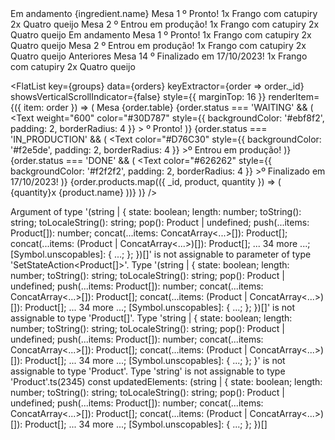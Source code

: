 <!--
import { FlatList } from 'react-native';
import { Text } from '../Text';
import {
  Container,
  ListItemOrder,
  ListOrder,
  OrderCard,
  TableContainer,
  TableContent,
} from './styles';
import Order from '../../types/Order';

interface PropsOrdersBoard {
  orders: Order[];
}

export function OrderList({ orders }: PropsOrdersBoard) {
  const orderInLoad = orders.filter(
    (order) =>
      order.status === 'WAITING' ||
      order.status === 'IN_PRODUCTION' ||
      order.status === 'DONE'
  );
  const orderInDone = orders.filter((order) => order.status === 'CONCLUDED');

  return (
    <Container>
      <Text size={24} weight="700" style={{ marginTop: 24 }}>
        Pedidos
      </Text>
      <Text size={18} weight="600" color="#626262">
        Em andamento
      </Text>
      <FlatList
        data={orderInLoad}
        keyExtractor={(order) => order._id}
        showsVerticalScrollIndicator={true}
        style={{ marginTop: 16 }}
        renderItem={({ item: order }) => (
          <ListOrder>
            <OrderCard>
              <TableContainer>
                <TableContent>
                  <Text weight="600">Mesa {order.table}</Text>
                  {order.status === 'WAITING' && (
                    <Text
                      color="#626262"
                      weight="600"
                      style={{
                        backgroundColor: '#ebf8f2',
                        padding: 2,
                        borderRadius: 4,
                      }}
                    >
                      º Em espera!
                    </Text>
                  )}
                  {order.status === 'IN_PRODUCTION' && (
                    <Text
                      color="#D76C30"
                      weight="600"
                      style={{
                        backgroundColor: '#f2e5de',
                        padding: 2,
                        borderRadius: 4,
                      }}
                    >
                      º Entrou em produção!
                    </Text>
                  )}
                  {order.status === 'DONE' && (
                    <Text
                      color="#30D787"
                      weight="600"
                      style={{
                        backgroundColor: '#f2f2f2',
                        padding: 2,
                        borderRadius: 4,
                      }}
                    >
                      º Pronto
                    </Text>
                  )}
                </TableContent>
                <ListItemOrder>
                  {order.products.map(({ _id, product, quantity }) => (
                    <Text color="#626262" key={_id}>
                      {quantity}x <Text color="#333">{product.name}</Text>{' '}
                    </Text>
                  ))}
                </ListItemOrder>
              </TableContainer>
            </OrderCard>
          </ListOrder>
        )}
      />
      <Text size={18} weight="600" color="#626262">
        Anteriores
      </Text>

      <FlatList
        data={orderInDone}
        keyExtractor={(order) => order._id}
        showsVerticalScrollIndicator={true}
        style={{ marginTop: 16 }}
        renderItem={({ item: order }) => (
          <ListOrder>
            <OrderCard>
              <TableContainer>
                <TableContent>
                  <Text weight="600">Mesa {order.table}</Text>
                  {order.status === 'CONCLUDED' && (
                    <Text
                      color="#626262"
                      style={{
                        backgroundColor: '#f2f2f2',
                        padding: 2,
                        borderRadius: 4,
                      }}
                    >
                      º Finalizado em 17/10/2023
                    </Text>
                  )}
                </TableContent>
                <ListItemOrder>
                  {order.products.map(({ _id, product, quantity }) => (
                    <Text color="#626262" key={_id}>
                      {quantity}x <Text color="#333">{product.name}</Text>{' '}
                    </Text>
                  ))}
                </ListItemOrder>
              </TableContainer>
            </OrderCard>
          </ListOrder>
        )}
      />
    </Container>
  );
}
 -->



<ListOrder>
  <Text size={18} weight="600" color="#626262">Em andamento {ingredient.name}</Text>
  <OrderCard>
    <TableContainer>
      <TableContent>
        <Text weight="600">Mesa 1</Text>
        <Text weight="600" color="#30D787">º Pronto!</Text>
      </TableContent>
      <ListItemOrder>
        <Text color="#626262">1x <Text color="#333">Frango com catupiry</Text> </Text>
        <Text color="#626262">2x <Text color="#333">Quatro queijo</Text></Text>
      </ListItemOrder>
    </TableContainer>
    <TableContainer>
      <TableContent>
        <Text weight="600">Mesa 2</Text>
        <Text color="#D76C30">º Entrou em produção!</Text>
      </TableContent>
      <ListItemOrder>
        <Text color="#626262">1x <Text color="#333">Frango com catupiry</Text> </Text>
        <Text color="#626262">2x <Text color="#333">Quatro queijo</Text></Text>
      </ListItemOrder>
    </TableContainer>
  </OrderCard>
</ListOrder>

 <ListOrder>
  <Text size={18} weight="600" color="#626262">Em andamento</Text>
  <OrderCard>
    <TableContainer>
      <TableContent>
        <Text weight="600">Mesa 1</Text>
        <Text weight="600" color="#30D787">º Pronto!</Text>
      </TableContent>
      <ListItemOrder>
        <Text color="#626262">1x <Text color="#333">Frango com catupiry</Text> </Text>
        <Text color="#626262">2x <Text color="#333">Quatro queijo</Text></Text>
      </ListItemOrder>
    </TableContainer>
    <TableContainer>
      <TableContent>
        <Text weight="600">Mesa 2</Text>
        <Text color="#D76C30">º Entrou em produção!</Text>
      </TableContent>
      <ListItemOrder>
        <Text color="#626262">1x <Text color="#333">Frango com catupiry</Text> </Text>
        <Text color="#626262">2x <Text color="#333">Quatro queijo</Text></Text>
      </ListItemOrder>
    </TableContainer>
  </OrderCard>
</ListOrder>

<ListOrder>
  <Text size={18} weight="600" color="#626262">Anteriores</Text>
  <OrderCard>
    <TableContainer>
      <TableContent>
        <Text weight="600">Mesa 14</Text>
        <Text color="#626262">º Finalizado em 17/10/2023!</Text>
      </TableContent>
      <ListItemOrder>
        <Text color="#626262">1x <Text color="#333">Frango com catupiry</Text> </Text>
        <Text color="#626262">2x <Text color="#333">Quatro queijo</Text></Text>
      </ListItemOrder>
    </TableContainer>
  </OrderCard>
</ListOrder>




<FlatList
  key={groups}
  data={orders}
  keyExtractor={order => order._id}
  showsVerticalScrollIndicator={false}
  style={{ marginTop: 16 }}
  renderItem={({ item: order }) => (
    <ListOrder>
      <OrderCard>
        <TableContainer>
          <TableContent>
            <Text weight="600">Mesa {order.table}</Text>
            {order.status === 'WAITING' && (
              <Text
                weight="600"
                color="#30D787"
                style={{ backgroundColor: '#ebf8f2', padding: 2, borderRadius: 4 }}
              >
            º Pronto!
              </Text>
            )}
            {order.status === 'IN_PRODUCTION' && (
              <Text
                color="#D76C30"
                style={{ backgroundColor: '#f2e5de', padding: 2, borderRadius: 4 }}
              >º Entrou em produção!</Text>
            )}
            {order.status === 'DONE' && (
              <Text
                color="#626262"
                style={{ backgroundColor: '#f2f2f2', padding: 2, borderRadius: 4 }}
              >º Finalizado em 17/10/2023!</Text>
            )}
          </TableContent>
          <ListItemOrder>
            {order.products.map(({ _id, product, quantity }) => (
              <Text color="#626262" key={_id}>{quantity}x <Text color="#333">{product.name}</Text> </Text>
            ))}
          </ListItemOrder>
        </TableContainer>
      </OrderCard>
    </ListOrder>
  )}
/>



<!--


{Object.entries(groupedDataSave).map(([groups, item]) => (
        <ListOrder key={groups}>
          {groups === ('IN_PRODUCTION' || 'DONE') ? (
            <Text size={18} weight="600" color="#626262">
              Em andamento
            </Text>
          ) : (
            <Text size={18} weight="600" color="#626262">
              Anterior
            </Text>
          )}
          <OrderCard>
            {item.map((order) => (
              // <TableContainer key={order._id}>
              //   <TableContent>
              //     <Text weight="600">Mesa {order.table}</Text>
              //     {order.status === 'WAITING' && (
              //       <Text
              //         weight="600"
              //         color="#30D787"
              //         style={{ backgroundColor: '#ebf8f2', padding: 2, borderRadius: 4 }}
              //       >
              //       º Pronto!
              //       </Text>
              //     )}
              //     {order.status === 'IN_PRODUCTION' && (
              //       <Text
              //         color="#D76C30"
              //         style={{ backgroundColor: '#f2e5de', padding: 2, borderRadius: 4 }}
              //       >º Entrou em produção!</Text>
              //     )}
              //     {order.status === 'DONE' && (
              //       <Text
              //         color="#626262"
              //         style={{ backgroundColor: '#f2f2f2', padding: 2, borderRadius: 4 }}
              //       >º Finalizado em 17/10/2023!</Text>
              //     )}
              //   </TableContent>
              //   <ListItemOrder>
              //     {order.products.map(({ _id, product, quantity }) => (
              //       <Text color="#626262" key={_id}>{quantity}x <Text color="#333">{product.name}</Text> </Text>
              //     ))}
              //   </ListItemOrder>
              // </TableContainer>
            ))}
          </OrderCard>
        </ListOrder>
      ))}
 -->




Argument of type '(string | { state: boolean; length: number; toString(): string; toLocaleString(): string; pop(): Product | undefined; push(...items: Product[]): number; concat(...items: ConcatArray<...>[]): Product[]; concat(...items: (Product | ConcatArray<...>)[]): Product[]; ... 34 more ...; [Symbol.unscopables]: { ...; }; })[]' is not assignable to parameter of type 'SetStateAction<Product[]>'.
  Type '(string | { state: boolean; length: number; toString(): string; toLocaleString(): string; pop(): Product | undefined; push(...items: Product[]): number; concat(...items: ConcatArray<...>[]): Product[]; concat(...items: (Product | ConcatArray<...>)[]): Product[]; ... 34 more ...; [Symbol.unscopables]: { ...; }; })[]' is not assignable to type 'Product[]'.
    Type 'string | { state: boolean; length: number; toString(): string; toLocaleString(): string; pop(): Product | undefined; push(...items: Product[]): number; concat(...items: ConcatArray<...>[]): Product[]; concat(...items: (Product | ConcatArray<...>)[]): Product[]; ... 34 more ...; [Symbol.unscopables]: { ...; }; }' is not assignable to type 'Product'.
      Type 'string' is not assignable to type 'Product'.ts(2345)
const updatedElements: (string | {
    state: boolean;
    length: number;
    toString(): string;
    toLocaleString(): string;
    pop(): Product | undefined;
    push(...items: Product[]): number;
    concat(...items: ConcatArray<...>[]): Product[];
    concat(...items: (Product | ConcatArray<...>)[]): Product[];
    ... 34 more ...;
    [Symbol.unscopables]: {
        ...;
    };
})[]
